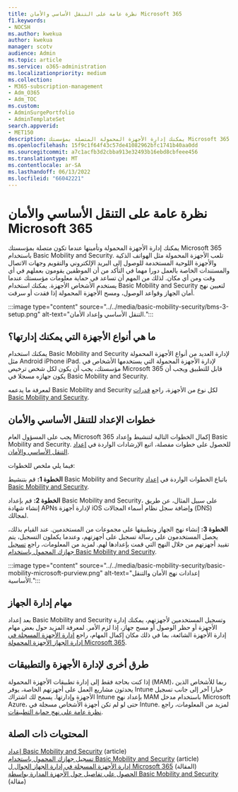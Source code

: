 ```yaml
---
title: نظرة عامة على التنقل الأساسي والأمان Microsoft 365
f1.keywords:
- NOCSH
ms.author: kwekua
author: kwekua
manager: scotv
audience: Admin
ms.topic: article
ms.service: o365-administration
ms.localizationpriority: medium
ms.collection:
- M365-subscription-management
- Adm_O365
- Adm_TOC
ms.custom:
- AdminSurgePortfolio
- AdminTemplateSet
search.appverid:
- MET150
description: يمكنك إدارة الأجهزة المحمولة المتصلة بمؤسستك Microsoft 365 وتأمينها من خلال إعداد Basic Mobility and Security واستخدامها.
ms.openlocfilehash: 15f9c1f64f43c57de41082962bfc1741b40aa0dd
ms.sourcegitcommit: a7c1acfb3d2cbba913e32493b16ebd8cbfeee456
ms.translationtype: MT
ms.contentlocale: ar-SA
ms.lasthandoff: 06/13/2022
ms.locfileid: "66042221"
---
```

# <a name="overview-of-basic-mobility-and-security-for-microsoft-365"></a>نظرة عامة على التنقل الأساسي والأمان Microsoft 365

يمكنك إدارة الأجهزة المحمولة وتأمينها عندما تكون متصلة بمؤسستك Microsoft 365 باستخدام Basic Mobility and Security. تلعب الأجهزة المحمولة مثل الهواتف الذكية والأجهزة اللوحية المستخدمة للوصول إلى البريد الإلكتروني والتقويم وجهات الاتصال والمستندات الخاصة بالعمل دورا مهما في التأكد من أن الموظفين يقومون بعملهم في أي وقت ومن أي مكان. لذلك من المهم أن تساعد في حماية معلومات مؤسستك عندما يستخدم الأشخاص الأجهزة. يمكنك استخدام Basic Mobility and Security لتعيين نهج أمان الجهاز وقواعد الوصول، ومسح الأجهزة المحمولة إذا فقدت أو سرقت.

:::image type="content" source="../../media/basic-mobility-security/bms-3-setup.png" alt-text="التنقل الأساسي وإعداد الأمان.":::

## <a name="what-types-of-devices-can-you-manage"></a>ما هي أنواع الأجهزة التي يمكنك إدارتها؟

يمكنك استخدام Basic Mobility and Security لإدارة العديد من أنواع الأجهزة المحمولة مثل Android iPhone iPad. لإدارة الأجهزة المحمولة التي يستخدمها الأشخاص في مؤسستك، يجب أن يكون لكل شخص ترخيص Microsoft 365 قابل للتطبيق ويجب أن يكون جهازه مسجلا في Basic Mobility and Security.

لمعرفة ما يدعمه Basic Mobility and Security لكل نوع من الأجهزة، راجع [قدرات Basic Mobility and Security](capabilities.md).

## <a name="setup-steps-for-basic-mobility-and-security"></a>خطوات الإعداد للتنقل الأساسي والأمان

يجب على المسؤول العام Microsoft 365 إكمال الخطوات التالية لتنشيط وإعداد Basic Mobility and Security. للحصول على خطوات مفصلة، اتبع الإرشادات الواردة في [إعداد التنقل الأساسي والأمان](set-up.md). 

فيما يلي ملخص للخطوات:

**الخطوة 1:** قم بتنشيط Basic Mobility and Security باتباع الخطوات الواردة في [إعداد Basic Mobility and Security](set-up.md).

**الخطوة 2:** قم بإعداد Basic Mobility and Security، على سبيل المثال، عن طريق إنشاء شهادة APNs لإدارة أجهزة iOS وإضافة سجل نظام أسماء المجالات (DNS) لمجالك.

**الخطوة 3:** إنشاء نهج الجهاز وتطبيقها على مجموعات من المستخدمين. عند القيام بذلك، يحصل المستخدمون على رسالة تسجيل على أجهزتهم، وعندما يكملون التسجيل، يتم تقييد أجهزتهم من خلال النهج التي قمت بإعدادها لهم. لمزيد من المعلومات، راجع [تسجيل جهازك المحمول باستخدام Basic Mobility and Security](enroll-your-mobile-device.md). 

:::image type="content" source="../../media/basic-mobility-security/basic-mobility-microsoft-purview.png" alt-text="إعدادات نهج الأمان والتنقل الأساسية.":::

## <a name="device-management-tasks"></a>مهام إدارة الجهاز

بعد إعداد Basic Mobility and Security وتسجيل المستخدمين لأجهزتهم، يمكنك إدارة الأجهزة أو حظر الوصول أو مسح جهاز، إذا لزم الأمر. لمعرفة المزيد حول بعض مهام إدارة الأجهزة الشائعة، بما في ذلك مكان إكمال المهام، راجع [إدارة الأجهزة المسجلة في إدارة الجهاز الأجهزة المحمولة Microsoft 365](manage-enrolled-devices.md).

## <a name="other-ways-to-manage-devices-and-apps"></a>طرق أخرى لإدارة الأجهزة والتطبيقات

إذا كنت بحاجة فقط إلى إدارة تطبيقات الأجهزة المحمولة (MAM)، ربما للأشخاص الذين يحدثون مشاريع العمل على أجهزتهم الخاصة، يوفر Intune خيارا آخر إلى جانب تسجيل الأجهزة وإدارتها. يسمح لك اشتراك Intune بإعداد نهج MAM باستخدام مدخل Microsoft Azure، حتى لو لم تكن أجهزة الأشخاص مسجلة في Intune. لمزيد من المعلومات، راجع [نظرة عامة على نهج حماية التطبيقات](/mem/intune/apps/app-protection-policy).

## <a name="related-content"></a>المحتويات ذات الصلة

[إعداد Basic Mobility and Security](set-up.md) (article)\
[تسجيل جهازك المحمول باستخدام Basic Mobility and Security](enroll-your-mobile-device.md) (article)\
[إدارة الأجهزة المسجلة في إدارة الجهاز الجوال ل Microsoft 365](manage-enrolled-devices.md) (المقالة)\
[الحصول على تفاصيل حول الأجهزة المدارة بواسطة Basic Mobility and Security](get-details-about-managed-devices.md) (مقالة)

